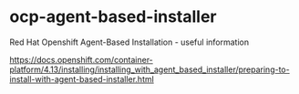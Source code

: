 # ocp-agent-based-installer
Red Hat Openshift Agent-Based Installation - useful information

https://docs.openshift.com/container-platform/4.13/installing/installing_with_agent_based_installer/preparing-to-install-with-agent-based-installer.html
